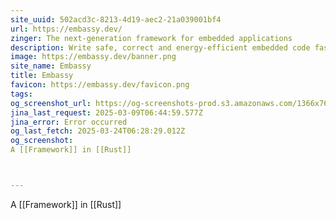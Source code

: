 ```yaml
---
site_uuid: 502acd3c-8213-4d19-aec2-21a039001bf4
url: https://embassy.dev/
zinger: The next-generation framework for embedded applications
description: Write safe, correct and energy-efficient embedded code faster, using the Rust programming language, its async facilities, and the Embassy libraries.
image: https://embassy.dev/banner.png
site_name: Embassy
title: Embassy
favicon: https://embassy.dev/favicon.png
tags: 
og_screenshot_url: https://og-screenshots-prod.s3.amazonaws.com/1366x768/80/false/269022d20d832a81a15d40cced2010d58e673ca8cee656f3f6ac3031573640be.jpeg
jina_last_request: 2025-03-09T06:44:59.577Z
jina_error: Error occurred
og_last_fetch: 2025-03-24T06:28:29.012Z
og_screenshot: 
A [[Framework]] in [[Rust]]



---
```


A [[Framework]] in [[Rust]]


